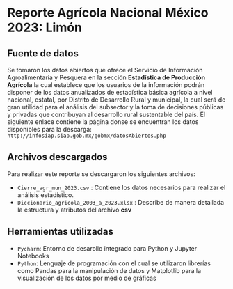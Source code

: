 

# Reporte Agrícola Nacional México 2023: Limón

## Fuente de datos

Se tomaron los datos abiertos que ofrece el Servicio de Información Agroalimentaria y Pesquera en la sección  **Estadística de Producción Agrícola** la cual establece que los usuarios de la información podrán disponer de los datos anualizados de estadística básica agrícola a nivel nacional, estatal, por Distrito de Desarrollo Rural y municipal, la cual será de gran utilidad para el análisis del subsector y la toma de decisiones públicas y privadas que contribuyan al desarrollo rural sustentable del país.
El siguiente enlace contiene la página donse se encuentran los datos disponibles para la descarga: `http://infosiap.siap.gob.mx/gobmx/datosAbiertos.php`

## Archivos descargados
Para realizar este reporte se descargaron los siguientes archivos: 
- `Cierre_agr_mun_2023.csv` : Contiene los datos necesarios para realizar el análisis estadístico.
- `Diccionario_agricola_2003_a_2023.xlsx` : Describe de manera detallada la estructura y atributos del archivo **csv**

## Herramientas utilizadas
- `Pycharm`: Entorno de desarollo integrado para Python y Jupyter Notebooks
- `Python`: Lenguaje de programación con el cual se utilizaron librerías como Pandas para la manipulación de datos y Matplotlib para la visualización de los datos por medio de gráficas

## 



